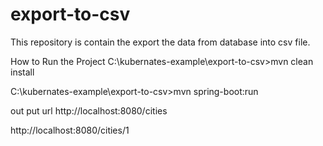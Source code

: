 # export-to-csv
This repository is contain the export the data from database into csv file.



How to Run the Project
C:\kubernates-example\export-to-csv>mvn clean install

C:\kubernates-example\export-to-csv>mvn spring-boot:run

out put url
http://localhost:8080/cities

http://localhost:8080/cities/1
